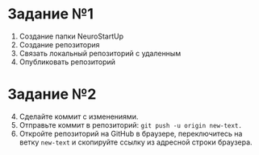 # Задание №1

1. Создание папки NeuroStartUp
2. Создание репозитория
3. Связать локальный репозиторий с удаленным
4. Опубликовать репозиторий

# Задание №2

4. Сделайте коммит с изменениями.
5. Отправьте коммит в репозиторий: `git push -u origin new-text.`
6. Откройте репозиторий на GitHub в браузере, переключитесь на ветку `new-text` и скопируйте ссылку из адресной строки браузера.